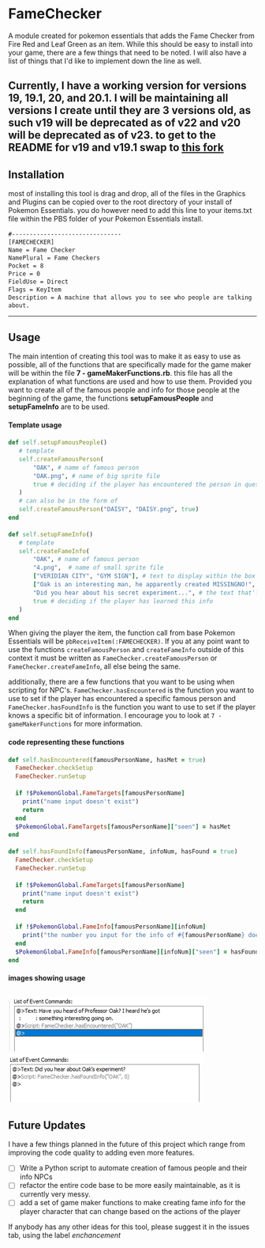 # FameChecker
 A module created for pokemon essentials that adds the Fame Checker from Fire Red and Leaf Green as an item. While this should be easy to install into your game, there are a few things that need to be noted. I will also have a list of things that I'd like to implement down the line as well. 

Currently, I have a working version for versions 19, 19.1, 20, and 20.1. I will be maintaining all versions I create until they are 3 versions old, as such v19 will be deprecated as of v22 and v20 will be deprecated as of v23. to get to the README for v19 and v19.1 swap to [this fork](https://github.com/domx9200/FameChecker/tree/Essentials-v19)
---
## Installation
 most of installing this tool is drag and drop, all of the files in the Graphics and Plugins can be copied over to the root directory of your install of Pokemon Essentials. you do however need to add this line to your items.txt file within the PBS folder of your Pokemon Essentials install. 
```
#-------------------------------
[FAMECHECKER]
Name = Fame Checker
NamePlural = Fame Checkers
Pocket = 8
Price = 0
FieldUse = Direct
Flags = KeyItem
Description = A machine that allows you to see who people are talking about.
```

---
## Usage
 The main intention of creating this tool was to make it as easy to use as possible, all of the functions that are specifically made for the game maker will be within the file **7 - gameMakerFunctions.rb**. this file has all the explanation of what functions are used and how to use them. Provided you want to create all of the famous people and info for those people at the beginning of the game, the functions **setupFamousPeople** and **setupFameInfo** are to be used.

 #### Template usage
 ```ruby
def self.setupFamousPeople()
    # template
    self.createFamousPerson(
        "OAK", # name of famous person
        "OAK.png", # name of big sprite file
        true # deciding if the player has encountered the person in question
    )
    # can also be in the form of
    self.createFamousPerson("DAISY", "DAISY.png", true)
end

def self.setupFameInfo()
    # template
    self.createFameInfo(
        "OAK", # name of famous person
        "4.png",  # name of small sprite file
        ["VERIDIAN CITY", "GYM SIGN"], # text to display within the box in the middle of the screen
        ["Oak is an interesting man, he apparently created MISSINGNO!", "I get it, you're skeptical, but it's true, he really did!"], # text that displays when you press USE
        "Did you hear about his secret experiment...", # the text that'll be displayed when hovering over
        true # deciding if the player has learned this info
    )
end
 ```

When giving the player the item, the function call from base Pokemon Essentials will be ``pbReceiveItem(:FAMECHECKER)``. If you at any point want to use the functions ``createFamousPerson`` and ``createFameInfo`` outside of this context it must be written as ``FameChecker.createFamousPerson`` or  ``FameChecker.createFameInfo``, all else being the same.

additionally, there are a few functions that you want to be using when scripting for NPC's. ``FameChecker.hasEncountered`` is the function you want to use to set if the player has encountered a specific famous person and ``FameChecker.hasFoundInfo`` is the function you want to use to set if the player knows a specific bit of information. I encourage you to look at ``7 - gameMakerFunctions`` for more information.

#### code representing these functions
```ruby
def self.hasEncountered(famousPersonName, hasMet = true)
  FameChecker.checkSetup
  FameChecker.runSetup

  if !$PokemonGlobal.FameTargets[famousPersonName]
    print("name input doesn't exist")
    return
  end
  $PokemonGlobal.FameTargets[famousPersonName]["seen"] = hasMet
end

def self.hasFoundInfo(famousPersonName, infoNum, hasFound = true)
  FameChecker.checkSetup
  FameChecker.runSetup

  if !$PokemonGlobal.FameTargets[famousPersonName]
    print("name input doesn't exist")
    return
  end

  if !$PokemonGlobal.FameInfo[famousPersonName][infoNum]
    print("the number you input for the info of #{famousPersonName} doesn't exist.")
  end
  $PokemonGlobal.FameInfo[famousPersonName][infoNum]["seen"] = hasFound
end
```

#### images showing usage
![how to use FameChecker.hasEncountered](https://raw.githubusercontent.com/domx9200/FameChecker/main/screenshot.5.jpg)
![how to use FameChecker.hadFoundInfo](https://raw.githubusercontent.com/domx9200/FameChecker/main/screenshot.6.jpg)
---
## Future Updates
I have a few things planned in the future of this project which range from improving the code quality to adding even more features.

* [ ] Write a Python script to automate creation of famous people and their info NPCs
* [ ] refactor the entire code base to be more easily maintainable, as it is currently very messy.
* [ ] add a set of game maker functions to make creating fame info for the player character that can change based on the actions of the player

If anybody has any other ideas for this tool, please suggest it in the issues tab, using the label *enchancement*
